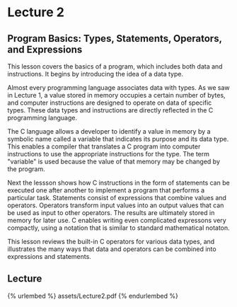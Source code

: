# Lecture 2        

## Program Basics: Types, Statements, Operators, and Expressions
This lesson covers the basics of a program, which includes both data and instructions. It begins by introducing the idea of a data type.

Almost every programming language associates data with types. As we saw in Lecture 1, a value stored in memory occupies a certain number of bytes, and computer instructions are designed to operate on data of specific types. These data types and instructions are directly reflected in the C programming language.

The C language allows a developer to identify a value in memory by a symbolic name called a variable that indicates its purpose and its data type. This enables a compiler that translates a C program into computer instructions to use the appropriate instructions for the type. The term "variable" is used because the value of that memory may be changed by the program.

Next the lessson shows how C instructions in the form of statements can be executed one after another to implement a program that performs a particular task. Statements consist of expressions that combine values and operators. Operators transform input values into an output values that can be used as input to other operators. The results are ultimately stored in memory for later use. C enables writing even complicated expressons very compactly, using a notation that is similar to standard mathematical notaton.

This lesson reviews the built-in C operators for various data types, and illustrates the many ways that data and operators can be combined into expressions and statements.      

## Lecture      

{% urlembed %}
assets/Lecture2.pdf
{% endurlembed %}      

